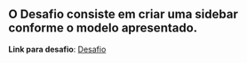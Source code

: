 ## O Desafio consiste em criar uma sidebar conforme o modelo apresentado.

**Link para desafio**: [Desafio](https://efficient-sloth-d85.notion.site/Desafio-Sidebar-f2251eb4976941eb958326ea327ffeb9)

![]()
